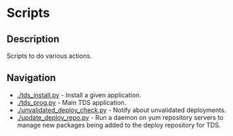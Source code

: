 # Scripts
## Description
Scripts to do various actions.

## Navigation
* [./tds_install.py](./tds_install.py) -
Install a given application.
* [./tds_prog.py](./tds_prog.py) -
Main TDS application.
* [./unvalidated_deploy_check.py](./unvalidated_deploy_check.py) -
Notify about unvalidated deployments.
* [./update_deploy_repo.py](./update_deploy_repo.py) -
Run a daemon on yum repository servers to manage
new packages being added to the deploy repository for TDS.

